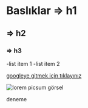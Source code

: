 # Baslıklar => h1
## => h2
### => h3

-list item 1
-list item 2 

[googleye gitmek için tıklayınız](https://www.google.com/)

![lorem picsum görsel](https://picsum.photos/200/300)


deneme